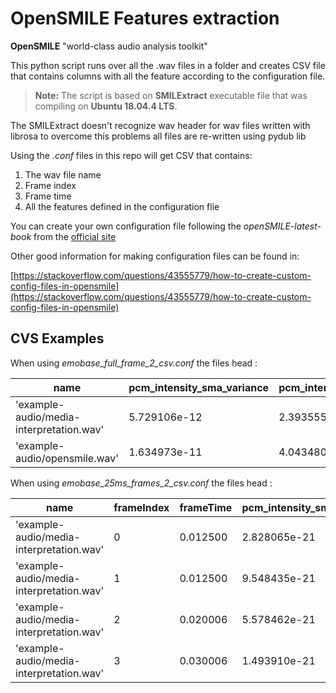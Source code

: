 # OpenSMILE Features extraction

**OpenSMILE** "world-class audio analysis toolkit" 

This python script runs over all the .wav files in a folder and creates CSV file that contains columns with all the feature according to the configuration file.

>**Note:** The script is based on **SMILExtract** executable file that was compiling on **Ubuntu 18.04.4 LTS**.

The SMILExtract doesn't recognize wav header for wav files written with librosa
to overcome this problems all files are re-written using pydub lib

Using the *.conf* files in this repo will get CSV that contains:

 1. The wav file name
 2. Frame index
 3. Frame time
 4. All the features defined in the configuration flie

You can create your own configuration file following the *openSMILE-latest-book*
from the [official site](https://www.audeering.com/download/opensmile-2-3-0-zip)

Other good information for making configuration files can be found in:

[https://stackoverflow.com/questions/43555779/how-to-create-custom-config-files-in-opensmile](https://stackoverflow.com/questions/43555779/how-to-create-custom-config-files-in-opensmile)


## CVS Examples

When using *emobase_full_frame_2_csv.conf*  the files head :

|    name                                 |pcm_intensity_sma_variance|pcm_intensity_sma_stdd|
|-----------------------------------------|--------------------------|-------------------------
|'example-audio/media-interpretation.wav' |5.729106e-12              |2.393555e-06          |
|'example-audio/opensmile.wav'            |1.634973e-11              |4.043480e-06          |


When using *emobase_25ms_frames_2_csv.conf*  the files head :

|name                                    |frameIndex|frameTime   |pcm_intensity_sma_variance|
|----------------------------------------|----------|------------|--------------------------|
|'example-audio/media-interpretation.wav'|0         |0.012500    |2.828065e-21              |
|'example-audio/media-interpretation.wav'|1         |0.012500    |9.548435e-21              |
|'example-audio/media-interpretation.wav'|2         |0.020006    |5.578462e-21              |
|'example-audio/media-interpretation.wav'|3         |0.030006    |1.493910e-21              |



